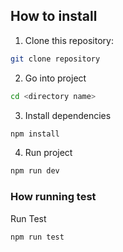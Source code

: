 ## How to install

1. Clone this repository:

```bash
git clone repository
```

2. Go into project

```bash
cd <directory name>
```

3. Install dependencies

```bash
npm install
```

4. Run project

```bash
npm run dev
```

### How running test
Run Test

```bash
npm run test
```
